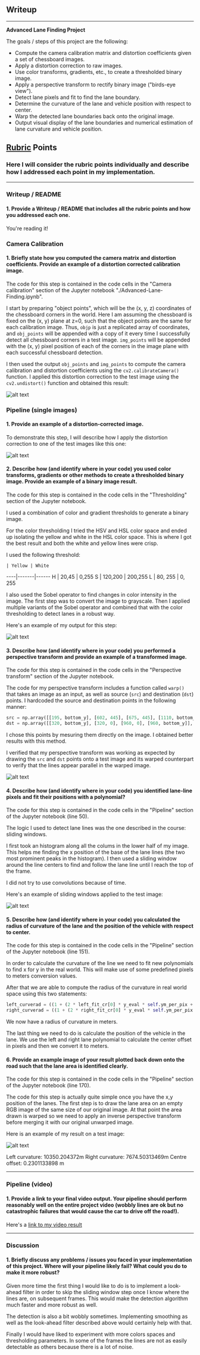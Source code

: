 ## Writeup

---

**Advanced Lane Finding Project**

The goals / steps of this project are the following:

* Compute the camera calibration matrix and distortion coefficients given a set of chessboard images.
* Apply a distortion correction to raw images.
* Use color transforms, gradients, etc., to create a thresholded binary image.
* Apply a perspective transform to rectify binary image ("birds-eye view").
* Detect lane pixels and fit to find the lane boundary.
* Determine the curvature of the lane and vehicle position with respect to center.
* Warp the detected lane boundaries back onto the original image.
* Output visual display of the lane boundaries and numerical estimation of lane curvature and vehicle position.

[//]: # (Image References)

[undistorted]: ./examples/undistorted.jpg "Undistorted"
[test_image_undistorted]: ./examples/test_image_undistorted.jpg "Test image undistorted"
[test_image_combined]: ./examples/test_image_combined.jpg "Test image combined"
[test_image_warped]: ./examples/test_image_warped.jpg "Test image warped"
[test_image_sliding_window]: ./examples/test_image_sliding_window.jpg "Test image sliding window"
[test_image_area]: ./examples/test_image_area.jpg "Test image area"

## [Rubric](https://review.udacity.com/#!/rubrics/571/view) Points

### Here I will consider the rubric points individually and describe how I addressed each point in my implementation.

---

### Writeup / README

#### 1. Provide a Writeup / README that includes all the rubric points and how you addressed each one.

You're reading it!

### Camera Calibration

#### 1. Briefly state how you computed the camera matrix and distortion coefficients. Provide an example of a distortion corrected calibration image.

The code for this step is contained in the code cells in the "Camera calibration" section of the Jupyter notebook "./Advanced-Lane-Finding.ipynb".

I start by preparing "object points", which will be the (x, y, z) coordinates of the chessboard corners in the world.
Here I am assuming the chessboard is fixed on the (x, y) plane at z=0, such that the object points are the same for each
calibration image.  Thus, `objp` is just a replicated array of coordinates, and `obj_points` will be appended with a copy
of it every time I successfully detect all chessboard corners in a test image. `img_points` will be appended with the
(x, y) pixel position of each of the corners in the image plane with each successful chessboard detection.

I then used the output `obj_points` and `img_points` to compute the camera calibration and distortion coefficients using
the `cv2.calibrateCamera()` function.  I applied this distortion correction to the test image using the
`cv2.undistort()` function and obtained this result:

![alt text][undistorted]

### Pipeline (single images)

#### 1. Provide an example of a distortion-corrected image.

To demonstrate this step, I will describe how I apply the distortion correction to one of the test images like this one:

![alt text][test_image_undistorted]

#### 2. Describe how (and identify where in your code) you used color transforms, gradients or other methods to create a thresholded binary image. Provide an example of a binary image result.

The code for this step is contained in the code cells in the "Thresholding" section of the Jupyter notebook.

I used a combination of color and gradient thresholds to generate a binary image.

For the color thresholding I tried the HSV and HSL color space and ended up isolating the yellow and white in the HSL color space.
This is where I got the best result and both the white and yellow lines were crisp.

I used the following threshold:

    | Yellow | White
----|-------|------
H   | 20,45 | 0,255
S   | 120,200 | 200,255
L   | 80, 255 | 0, 255

I also used the Sobel operator to find changes in color intensity in the image. The first step was to convert the image to grayscale.
Then I applied multiple variants of the Sobel operator and combined that with the color thresholding to detect lanes in a robust way.

Here's an example of my output for this step:

![alt text][test_image_combined]

#### 3. Describe how (and identify where in your code) you performed a perspective transform and provide an example of a transformed image.

The code for this step is contained in the code cells in the "Perspective transform" section of the Jupyter notebook.

The code for my perspective transform includes a function called `warp()` that takes an image as an input, as well as source (`src`) and destination (`dst`) points.
I hardcoded the source and destination points in the following manner:

```python
src = np.array([[195, bottom_y], [602, 445], [675, 445], [1110, bottom_y]], np.float32)
dst = np.array([[320, bottom_y], [320, 0], [960, 0], [960, bottom_y]], np.float32)
```

I chose this points by mesuring them directly on the image. I obtained better results with this method.

I verified that my perspective transform was working as expected by drawing the `src` and `dst` points onto a test image
and its warped counterpart to verify that the lines appear parallel in the warped image.

![alt text][test_image_warped]

#### 4. Describe how (and identify where in your code) you identified lane-line pixels and fit their positions with a polynomial?

The code for this step is contained in the code cells in the "Pipeline" section of the Jupyter notebook (line 50).

The logic I used to detect lane lines was the one described in the course: sliding windows.

I first took an histogram along all the colums in the lower half of my image. This helps me finding the x position of the base
of the lane lines (the two most prominent peaks in the histogram). I then used a sliding window around the line centers to find
and follow the lane line until I reach the top of the frame.

I did not try to use convolutions because of time.

Here's an example of sliding windows applied to the test image:

![alt text][test_image_sliding_window]

#### 5. Describe how (and identify where in your code) you calculated the radius of curvature of the lane and the position of the vehicle with respect to center.

The code for this step is contained in the code cells in the "Pipeline" section of the Jupyter notebook (line 151).

In order to calculate the curvature of the line we need to fit new polynomials to find x for y in the real world. This will make
use of some predefined pixels to meters conversion values.

After that we are able to compute the radius of the curvature in real world space using this two statements:

```python
left_curverad = ((1 + (2 * left_fit_cr[0] * y_eval * self.ym_per_pix + left_fit_cr[1])**2)**1.5) / np.absolute(2 * left_fit_cr[0])
right_curverad = ((1 + (2 * right_fit_cr[0] * y_eval * self.ym_per_pix + right_fit_cr[1])**2)**1.5) / np.absolute(2 * right_fit_cr[0])
```

We now have a radius of curvature in meters.

The last thing we need to do is calculate the position of the vehicle in the lane. We use the left and right lane polynomial to
calculate the center offset in pixels and then we convert it to meters.

#### 6. Provide an example image of your result plotted back down onto the road such that the lane area is identified clearly.

The code for this step is contained in the code cells in the "Pipeline" section of the Jupyter notebook (line 170).

The code for this step is actually quite simple once you have the x,y position of the lanes. The first step is to draw
the lane area on an empty RGB image of the same size of our original image. At that point the area drawn is warped so we
need to apply an inverse perspective transform before merging it with our original unwarped image.

Here is an example of my result on a test image:

![alt text][test_image_area]

Left curvature: 10350.204372m
Right curvature: 7674.50313469m
Centre offset: 0.2301133898 m

---

### Pipeline (video)

#### 1. Provide a link to your final video output. Your pipeline should perform reasonably well on the entire project video (wobbly lines are ok but no catastrophic failures that would cause the car to drive off the road!).

Here's a [link to my video result](./test_videos_output/project_video_output.mp4)

---

### Discussion

#### 1. Briefly discuss any problems / issues you faced in your implementation of this project.  Where will your pipeline likely fail?  What could you do to make it more robust?

Given more time the first thing I would like to do is to implement a look-ahead filter in order to skip the sliding window step
once I know where the lines are, on subsequent frames. This would make the detection algorithm much faster and more robust as well.

The detection is also a bit wobbly sometimes. Implementing smoothing as well as the look-ahead filter described above would certainly
help with that.

Finally I would have liked to experiment with more colors spaces and thresholding parameters. In some of the frames the lines are
not as easily detectable as others because there is a lot of noise.
